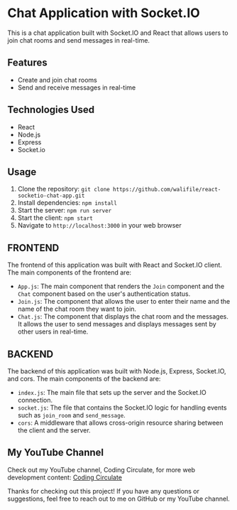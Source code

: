 # Chat Application with Socket.IO

This is a chat application built with Socket.IO and React that allows users to join chat rooms and send messages in real-time.

## Features

- Create and join chat rooms
- Send and receive messages in real-time

## Technologies Used

- React
- Node.js
- Express
- Socket.io

## Usage

1. Clone the repository: `git clone https://github.com/walifile/react-socketio-chat-app.git`
2. Install dependencies: `npm install`
3. Start the server: `npm run server`
4. Start the client: `npm start`
5. Navigate to `http://localhost:3000` in your web browser

## FRONTEND

The frontend of this application was built with React and Socket.IO client. The main components of the frontend are:

- `App.js`: The main component that renders the `Join` component and the `Chat` component based on the user's authentication status.
- `Join.js`: The component that allows the user to enter their name and the name of the chat room they want to join.
- `Chat.js`: The component that displays the chat room and the messages. It allows the user to send messages and displays messages sent by other users in real-time.

## BACKEND

The backend of this application was built with Node.js, Express, Socket.IO, and cors. The main components of the backend are:

- `index.js`: The main file that sets up the server and the Socket.IO connection.
- `socket.js`: The file that contains the Socket.IO logic for handling events such as `join_room` and `send_message`.
- `cors`: A middleware that allows cross-origin resource sharing between the client and the server.

## My YouTube Channel

Check out my YouTube channel, Coding Circulate, for more web development content: [Coding Circulate](https://www.youtube.com/@codingcirculate/featured)

Thanks for checking out this project! If you have any questions or suggestions, feel free to reach out to me on GitHub or my YouTube channel.
